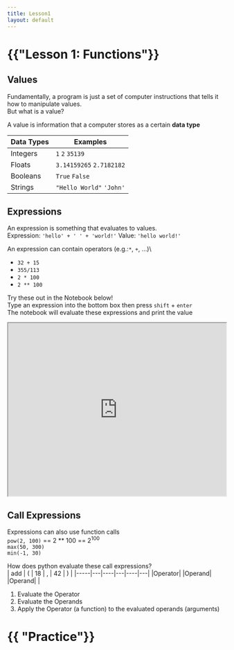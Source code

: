 ```yaml
---
title: Lesson1
layout: default
---
```


# {{"Lesson 1: Functions"}}

## Values

Fundamentally, a program is just a set of computer instructions that tells it how to manipulate values.\
But what is a value?


A value is information that a computer stores as a certain **data type**


| **Data Types** | **Examples**         |
|----------------|----------------------|
| Integers       | ```1``` ```2``` ```35139``` |
| Floats         | ```3.14159265``` ```2.7182182``` |
| Booleans       | ```True``` ```False```           |
| Strings        | ```"Hello World"``` ```'John'``` |

## Expressions

An expression is something that evaluates to values.\
Expression: ```'hello' + ' ' + 'world!'```
Value: ```'hello world!'```


An expression can contain operators (e.g.:```*```, ```+```, ...)\
* ```32 + 15```
* ```355/113```
* ```2 * 100```
* ```2 ** 100```


Try these out in the Notebook below!\
Type an expression into the bottom box then press ```shift``` + ```enter```\
The notebook will evaluate these expressions and print the value


<iframe
  src="https://jupyterlite.github.io/demo/repl/index.html?kernel=python&toolbar=1"
  width="100%"
  height="400px"
>
</iframe>


## Call Expressions
Expressions can also use function calls\
```pow(2, 100)``` == 2 ** 100 == $2^{100}$\
```max(50, 300)```\
```min(-1, 30)```


How does python evaluate these call expressions?\
| add | ( | 18 | , | 42 | ) |
|-----|---|----|---|----|---|
|Operator| |Operand| |Operand| |
1. Evaluate the Operator
2. Evaluate the Operands
3. Apply the Operator (a function) to the evaluated operands (arguments)



# {{ "Practice"}}

<!--
You can use HTML elements in Markdown, such as the comment element, and they won't
be affected by a markdown parser. However, if you create an HTML element in your
markdown file, you cannot use markdown syntax within that element's contents.
-->